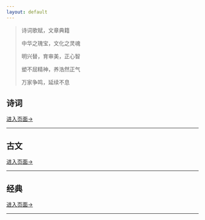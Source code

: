 ```yaml
---
layout: default
---
```


> 诗词歌赋，文章典籍
>
> 中华之瑰宝，文化之灵魂
>
> 明兴替，育审美，正心智
>
> 塑不屈精神，养浩然正气
>
> 万家争鸣，延续不息



## 诗词



[进入页面→](./shici/shici.html)

---

## 古文



[进入页面→](./pages/shiwen/guwen/guwen.html)

---

## 经典



[进入页面→](./pages/shiwen/dianji/dianji.html)

---